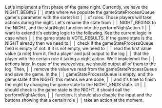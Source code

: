 Let's implement a first phase of the game night. Currently, we have the NIGHT_BEGINS       │
│   state where we populate the gameStateProcessQueue game's parameter with the sortet list    │
│   of roles. Those players will take actions during the night. Let's rename the state from    │
│   NIGHT_BEGINS to the NIGHT, and the startNight function into the performNightAction. I      │
│   want to extend it's existing logic to the following. Kee the current logic in case when    │
│   the game state is VOTE_RESULTS. If the game state is the NIGHT already then we need to     │
│   check if the gameStateProcessQueue field is empty of not. If it is not empty, we need to   │
│   read the first value value (a role) from it, find a player and just output to the log      │
│   that the player with the certain role it taking a night action. We'll implelemnt the       │
│   actions later. In case of the werevolves, we should output all of them to the log. Then,   │
│   remove the value we read from the gameStateProcessQueue and save the game. In the          │
│   gameStateProcessQueue is empty, and the game state if the NIGHT, this means we are done,   │
│   and it's time to finish the night by changing the game state to the NIGHT_ENDS state. UI   │
│   should check is the game state is the NIGHT, it should call the performNightAction.        │
│   function. It should also disable the input and the buttons showing that a certain role     │
│   take an action at the moment.  